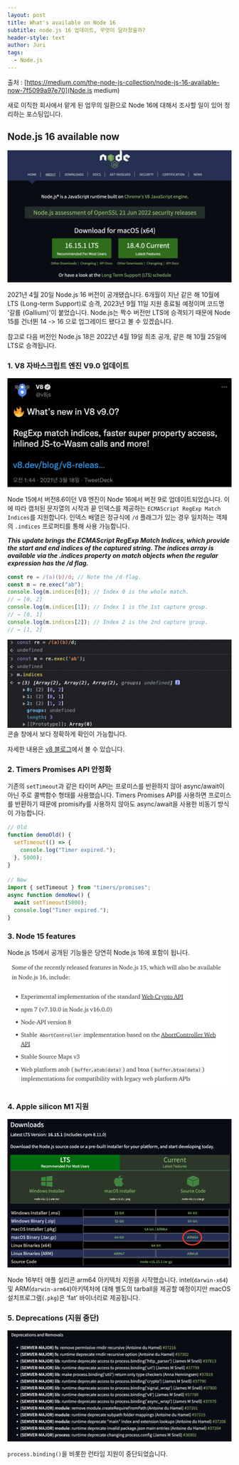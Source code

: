 ```yaml
---
layout: post
title: What's available on Node 16
subtitle: node.js 16 업데이트, 무엇이 달라졌을까?
header-style: text
author: Juri
tags:
  - Node.js
---
```


출처 : [https://medium.com/the-node-js-collection/node-js-16-available-now-7f5099a97e70](Node.js medium)

새로 이직한 회사에서 맡게 된 업무의 일환으로 Node 16에 대해서 조사할 일이 있어 정리하는 포스팅입니다.

## Node.js 16 available now

![](/img/in-post/node16released.png)

2021년 4월 20일 Node.js 16 버전이 공개됐습니다. 6개월이 지난 같은 해 10월에 LTS (Long-term Support)로 승격, 2023년 9월 11일 지원 종료될 예정이며 코드명 '갈륨 (Gallium)'이 붙었습니다. Node.js는 짝수 버전만 LTS에 승격되기 때문에 Node 15를 건너뛴 14 -> 16 으로 업그레이드 됐다고 볼 수 있겠습니다.

참고로 다음 버전인 Node.js 18은 2022년 4월 19일 최초 공개, 같은 해 10월 25일에 LTS로 승격됩니다.

### 1. V8 자바스크립트 엔진 V9.0 업데이트

![](/img/in-post/v8tweet.png)

Node 15에서 버전8.6이던 V8 엔진이 Node 16에서 버전 9로 업데이트되었습니다. 이에 따라 캡처된 문자열의 시작과 끝 인덱스를 제공하는 `ECMAScript RegExp Match Indices`를 지원합니다. 인덱스 배열은 정규식에 `/d` 플래그가 있는 경우 일치하는 객체의 `.indices` 프로퍼티를 통해 사용 가능합니다.

**_This update brings the ECMAScript RegExp Match Indices, which provide the start and end indices of the captured string. The indices array is available via the .indices property on match objects when the regular expression has the /d flag._**

```js
const re = /(a)(b)/d; // Note the /d flag.
const m = re.exec("ab");
console.log(m.indices[0]); // Index 0 is the whole match.
// → [0, 2]
console.log(m.indices[1]); // Index 1 is the 1st capture group.
// → [0, 1]
console.log(m.indices[2]); // Index 2 is the 2nd capture group.
// → [1, 2]
```

![](/img/in-post/consoleofindices.png)
콘솔 창에서 보다 정확하게 확인이 가능합니다.

자세한 내용은 [v8 블로그](https://v8.dev/blog/v8-release-90)에서 볼 수 있습니다.

### 2. Timers Promises API 안정화

기존의 `setTimeout`과 같은 타이머 API는 프로미스를 반환하지 않아 async\/await이 아닌 주로 콜백함수 형태를 사용했습니다. Timers Promises API를 사용하면 프로미스를 반환하기 때문에 promisify를 사용하지 않아도 async\/await을 사용한 비동기 방식이 가능합니다.

```js
// Old
function demoOld() {
  setTimeout(() => {
    console.log("Timer expired.");
  }, 5000);
}

// New
import { setTimeout } from "timers/promises";
async function demoNew() {
  await setTimeout(5000);
  console.log("Timer expired.");
}
```

### 3. Node 15 features

Node.js 15에서 공개된 기능들은 당연히 Node.js 16에 포함이 됩니다.

![](/img/in-post/node15.png)

### 4. Apple silicon M1 지원

![](/img/in-post/node16released2.png)

Node 16부터 애플 실리콘 arm64 아키텍처 지원을 시작했습니다. intel(`darwin-x64`) 및 ARM(`darwin-arm64`)아키텍처에 대해 별도의 tarball을 제공할 예정이지만 macOS 설치프로그램(`.pkg`)은 ‘fat’ 바이너리로 제공됩니다.

### 5. Deprecations (지원 중단)

![](/img/in-post/node16deprecations.png)

`process.binding()`을 비롯한 런타임 지원이 중단되었습니다.
